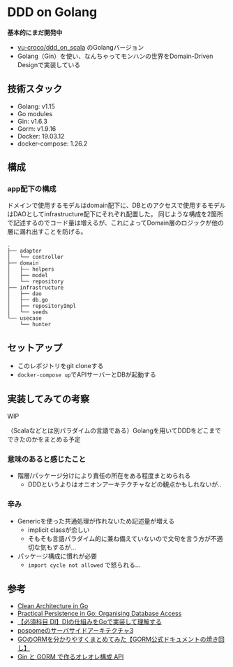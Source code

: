 # DDD on Golang
**基本的にまだ開発中**

- [yu-croco/ddd_on_scala](https://github.com/yu-croco/ddd_on_scala) のGolangバージョン
- Golang（Gin）を使い、なんちゃってモンハンの世界をDomain-Driven Designで実装している

## 技術スタック
- Golang: v1.15
- Go modules
- Gin: v1.6.3
- Gorm: v1.9.16
- Docker: 19.03.12
- docker-compose: 1.26.2

## 構成
### app配下の構成
ドメインで使用するモデルはdomain配下に、DBとのアクセスで使用するモデルはDAOとしてinfrastructure配下にそれぞれ配置した。
同じような構成を2箇所で記述するのでコード量は増えるが、これによってDomain層のロジックが他の層に漏れ出すことを防げる。

```
.
├── adapter
│   └── controller
├── domain
│   ├── helpers
│   ├── model
│   └── repository
├── infrastructure
│   ├── dao
│   ├── db.go
│   ├── repositoryImpl
│   └── seeds
└── usecase
    └── hunter
```

## セットアップ
- このレポジトリをgit cloneする
- `docker-compose up`でAPIサーバーとDBが起動する

## 実装してみての考察
WIP

（Scalaなどとは別パラダイムの言語である）Golangを用いてDDDをどこまでできたのかをまとめる予定

### 意味のあると感じたこと
- 階層/パッケージ分けにより責任の所在をある程度まとめられる
  - DDDというよりはオニオンアーキテクチャなどの観点かもしれないが..

### 辛み
- Genericを使った共通処理が作れないため記述量が増える
    - implicit classが恋しい
    - そもそも言語パラダイム的に兼ね備えていないので文句を言う方が不適切な気もするが...
- パッケージ構成に慣れが必要
    - `import cycle not allowed` で怒られる...

## 参考
- [Clean Architecture in Go](https://medium.com/@hatajoe/clean-architecture-in-go-4030f11ec1b1)
- [Practical Persistence in Go: Organising Database Access](https://www.alexedwards.net/blog/organising-database-access)
- [【必須科目 DI】DIの仕組みをGoで実装して理解する](https://qiita.com/yoshinori_hisakawa/items/a944115eb77ed9247794)
- [pospomeのサーバサイドアーキテクチャ3](https://booth.pm/ja/items/1578182)
- [GOのORMを分かりやすくまとめてみた【GORM公式ドキュメントの焼き回し】](https://qiita.com/gold-kou/items/45a95d61d253184b0f33)
- [Gin と GORM で作るオレオレ構成 API](https://qiita.com/Asuforce/items/0bde8cabb30ac094fcb4#controller-%E3%81%AB-action-%E3%82%92%E5%AE%9F%E8%A3%85%E3%81%99%E3%82%8B)